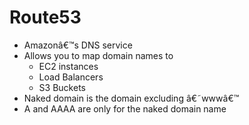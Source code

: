 # Route53

- Amazonâ€™s DNS service
- Allows you to map domain names to
  - EC2 instances
  - Load Balancers
  - S3 Buckets
- Naked domain is the domain excluding â€˜wwwâ€™
- A and AAAA are only for the naked domain name
